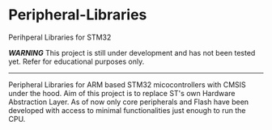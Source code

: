 # Peripheral-Libraries
Perihperal Libraries for STM32

***WARNING*** 
This project is still under development and
has not been tested yet. Refer for educational purposes only.
*****

Peripheral Libraries for ARM based STM32 micocontrollers with CMSIS under the hood. Aim of this project is to replace ST's own Hardware Abstraction Layer. As of now only core peripherals and Flash have been developed with access to minimal functionalities just enough to run the CPU.
